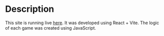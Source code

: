 # Description

This site is running live [here](https://javiermorenov1203.github.io/MiniGame). 
It was developed using React + Vite. The logic of each game was created using JavaScript.
 
